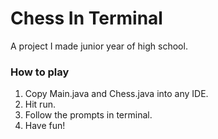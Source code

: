 # Chess In Terminal
A project I made junior year of high school.

### How to play
1. Copy Main.java and Chess.java into any IDE.
2. Hit run.
3. Follow the prompts in terminal.
4. Have fun!
